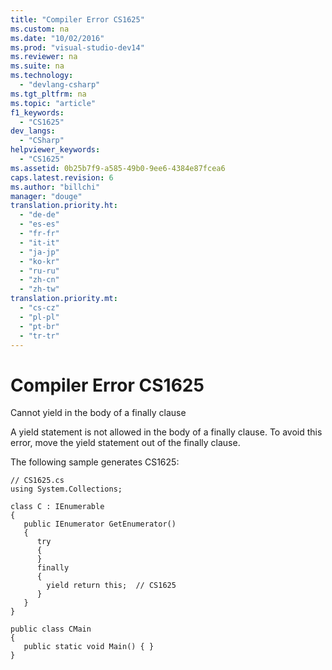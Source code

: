 ```yaml
---
title: "Compiler Error CS1625"
ms.custom: na
ms.date: "10/02/2016"
ms.prod: "visual-studio-dev14"
ms.reviewer: na
ms.suite: na
ms.technology: 
  - "devlang-csharp"
ms.tgt_pltfrm: na
ms.topic: "article"
f1_keywords: 
  - "CS1625"
dev_langs: 
  - "CSharp"
helpviewer_keywords: 
  - "CS1625"
ms.assetid: 0b25b7f9-a585-49b0-9ee6-4384e87fcea6
caps.latest.revision: 6
ms.author: "billchi"
manager: "douge"
translation.priority.ht: 
  - "de-de"
  - "es-es"
  - "fr-fr"
  - "it-it"
  - "ja-jp"
  - "ko-kr"
  - "ru-ru"
  - "zh-cn"
  - "zh-tw"
translation.priority.mt: 
  - "cs-cz"
  - "pl-pl"
  - "pt-br"
  - "tr-tr"
---
```

# Compiler Error CS1625
Cannot yield in the body of a finally clause  
  
 A yield statement is not allowed in the body of a finally clause. To avoid this error, move the yield statement out of the finally clause.  
  
 The following sample generates CS1625:  
  
```  
// CS1625.cs  
using System.Collections;  
  
class C : IEnumerable  
{  
   public IEnumerator GetEnumerator()  
   {  
      try  
      {  
      }  
      finally  
      {  
        yield return this;  // CS1625  
      }  
   }  
}  
  
public class CMain  
{  
   public static void Main() { }  
}  
  
```